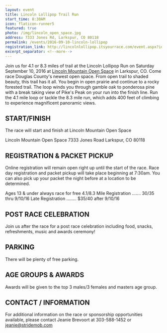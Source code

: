 ```yaml
---
layout: event
title: Lincoln Lollipop Trail Run
start_time: 8:30AM
icon: flaticon-runner5
featured: true
photo: /img/lincoln_open_space.jpg
address: 7333 Jones Rd, Larkspur, CO 80118
permalink: /events/2016-09-10-lincoln-lollipop
registration_link: http://lincolnlollipop.itsyourrace.com/event.aspx?id=7283
excerpt_separator: <!--more-->
---
```


Join us for 4.1 or 8.3 miles of trail at the Lincoln Lollipop Run on Saturday September 10, 2016 at [Lincoln Mountain Open Space](http://www.douglas.co.us/dcoutdoors/openspace-properties/lincoln-mountain-open-space/) in Larkspur, CO. Come race Douglas County's newest open space. From open trail to shaded beauty, this trail has it all. You begin in open prairie and continue to a rocky forested trail. The loop winds you through gamble oak to ponderosa pine with a break taking view of Pike's Peak on your run into the finish line. Run the 4.1 mile loop or tackle the 8.3 mile run, which adds 400 feet of climbing to experience magnificent panoramic views.  

<!--more-->

## START/FINISH
The race will start and finish at Lincoln Mountain Open Space

Lincoln Mountain Open Space
7333 Jones Road
Larkspur, CO 80118

## REGISTRATION & PACKET PICKUP
Online registration will remain open right up until the start of the race. Race day registration and packet pickup will take place beginning at 7:30am. You can also pick up your packet the night before at a location to be determined.

Ages 13 & under always race for free
4.1/8.3 Mile Registration ....... $30/$35 thru 9/10/16
Late Registration ........ $35/40 after 9/10/16


## POST RACE CELEBRATION
Join us after the race for a post race celebration including food, snacks, refreshments, music and awards ceremony!

## PARKING
There will be plenty of free parking. 

## AGE GROUPS & AWARDS
Awards will be given to the top 3 males/3 females and masters age group.

## CONTACT / INFORMATION
For additional information on the race or sponsorship opportunities available, please contact Jeanie Brevoort at 303-588-1452 or jeanie@stridemob.com
